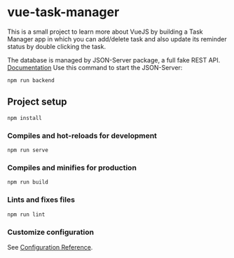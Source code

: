 # vue-task-manager
This is a small project to learn more about VueJS by building a Task Manager app in which you can add/delete task and also update its reminder status by double clicking the task.

The database is managed by JSON-Server package, a full fake REST API. [Documentation](https://www.npmjs.com/package/json-server)
Use this command to start the JSON-Server:
```
npm run backend
```

## Project setup
```
npm install
```

### Compiles and hot-reloads for development
```
npm run serve
```

### Compiles and minifies for production
```
npm run build
```

### Lints and fixes files
```
npm run lint
```

### Customize configuration
See [Configuration Reference](https://cli.vuejs.org/config/).
